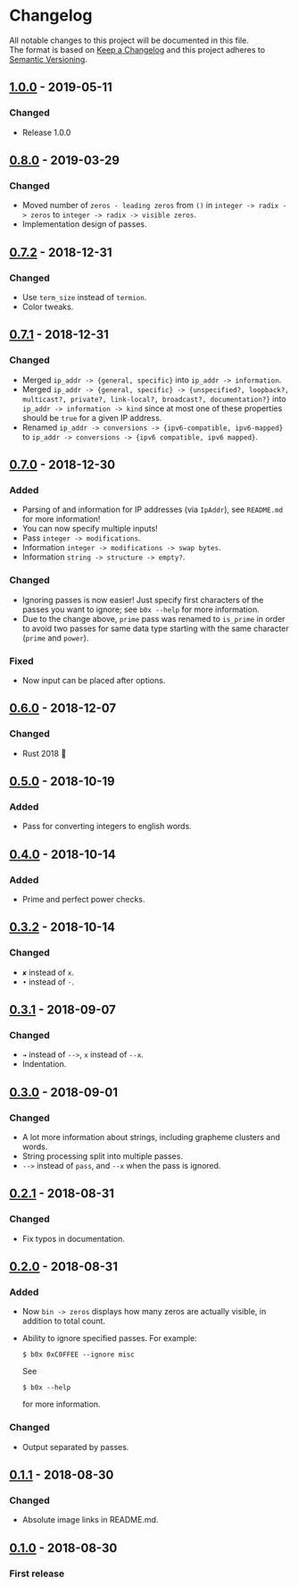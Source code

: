 # Changelog
All notable changes to this project will be documented in this file.    
The format is based on [Keep a Changelog](http://keepachangelog.com/en/1.0.0/)
and this project adheres to [Semantic Versioning](http://semver.org/spec/v2.0.0.html).

## [1.0.0] - 2019-05-11
### Changed
- Release 1.0.0

## [0.8.0] - 2019-03-29
### Changed
- Moved number of `zeros - leading zeros` from `()` in `integer -> radix -> zeros` to `integer -> radix -> visible zeros`.
- Implementation design of passes.

## [0.7.2] - 2018-12-31
### Changed
- Use `term_size` instead of `termion`.
- Color tweaks.

## [0.7.1] - 2018-12-31
### Changed
- Merged `ip_addr -> {general, specific}` into `ip_addr -> information`.
- Merged `ip_addr -> {general, specific} -> {unspecified?, loopback?, multicast?, private?, link-local?, broadcast?, documentation?}` into `ip_addr -> information -> kind` since at most one of these properties should be `true` for a given IP address.
- Renamed `ip_addr -> conversions -> {ipv6-compatible, ipv6-mapped}` to `ip_addr -> conversions -> {ipv6 compatible, ipv6 mapped}`.

## [0.7.0] - 2018-12-30
### Added
- Parsing of and information for IP addresses (via `IpAddr`), see `README.md` for more information!
- You can now specify multiple inputs!
- Pass `integer -> modifications`.
- Information `integer -> modifications -> swap bytes`.
- Information `string -> structure -> empty?`.

### Changed
- Ignoring passes is now easier! Just specify first characters of the passes you want to ignore; see `b0x --help` for more information.
- Due to the change above, `prime` pass was renamed to `is_prime` in order to avoid two passes for same data type starting with the same character (`prime` and `power`).

### Fixed
- Now input can be placed after options.

## [0.6.0] - 2018-12-07
### Changed
- Rust 2018 :tada:

## [0.5.0] - 2018-10-19
### Added
- Pass for converting integers to english words.

## [0.4.0] - 2018-10-14
### Added
- Prime and perfect power checks.

## [0.3.2] - 2018-10-14
### Changed
- `✘` instead of `x`.
- `•` instead of `⋅`.

## [0.3.1] - 2018-09-07
### Changed
- `➔` instead of `-->`, `x` instead of `--x`.
- Indentation.

## [0.3.0] - 2018-09-01
### Changed
- A lot more information about strings, including grapheme clusters and words.
- String processing split into multiple passes.
- `-->` instead of `pass`, and `--x` when the pass is ignored.

## [0.2.1] - 2018-08-31
### Changed
- Fix typos in documentation.

## [0.2.0] - 2018-08-31
### Added
- Now `bin -> zeros` displays how many zeros are actually visible, in addition to total count.
- Ability to ignore specified passes. For example:
  ```console
  $ b0x 0xC0FFEE --ignore misc
  ```
  
  See

  ```console
  $ b0x --help
  ```
  
  for more information.

### Changed
- Output separated by passes.

## [0.1.1] - 2018-08-30
### Changed
- Absolute image links in README.md.

## [0.1.0] - 2018-08-30
### First release

[1.0.0]: https://github.com/u32i64/b0x/compare/v0.8.0...v1.0.0
[0.8.0]: https://github.com/u32i64/b0x/compare/v0.7.2...v0.8.0
[0.7.2]: https://github.com/u32i64/b0x/compare/v0.7.1...v0.7.2
[0.7.1]: https://github.com/u32i64/b0x/compare/v0.7.0...v0.7.1
[0.7.0]: https://github.com/u32i64/b0x/compare/v0.6.0...v0.7.0
[0.6.0]: https://github.com/u32i64/b0x/compare/v0.5.0...v0.6.0
[0.5.0]: https://github.com/u32i64/b0x/compare/v0.4.0...v0.5.0
[0.4.0]: https://github.com/u32i64/b0x/compare/v0.3.2...v0.4.0
[0.3.2]: https://github.com/u32i64/b0x/compare/v0.3.1...v0.3.2
[0.3.1]: https://github.com/u32i64/b0x/compare/v0.3.0...v0.3.1
[0.3.0]: https://github.com/u32i64/b0x/compare/v0.2.1...v0.3.0
[0.2.1]: https://github.com/u32i64/b0x/compare/v0.2.0...v0.2.1
[0.2.0]: https://github.com/u32i64/b0x/compare/v0.1.1...v0.2.0
[0.1.1]: https://github.com/u32i64/b0x/compare/v0.1.0...v0.1.1
[0.1.0]: https://github.com/u32i64/b0x/releases/tag/v0.1.0
